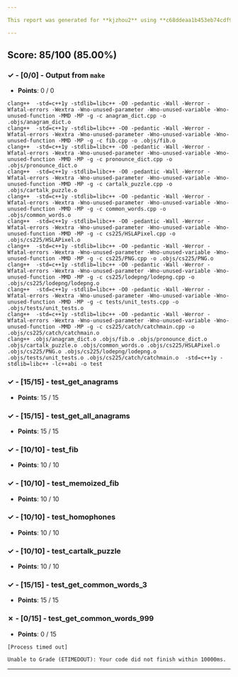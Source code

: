 ```yaml
---

This report was generated for **kjzhou2** using **c68ddeaa1b453eb74cdf93507126af3c2370feb3** (latest commit as of **November 16th 2020, 6:00 am**)

---
```





## Score: 85/100 (85.00%)


### ✓ - [0/0] - Output from `make`

- **Points**: 0 / 0


```
clang++  -std=c++1y -stdlib=libc++ -O0 -pedantic -Wall -Werror -Wfatal-errors -Wextra -Wno-unused-parameter -Wno-unused-variable -Wno-unused-function -MMD -MP -g -c anagram_dict.cpp -o .objs/anagram_dict.o
clang++  -std=c++1y -stdlib=libc++ -O0 -pedantic -Wall -Werror -Wfatal-errors -Wextra -Wno-unused-parameter -Wno-unused-variable -Wno-unused-function -MMD -MP -g -c fib.cpp -o .objs/fib.o
clang++  -std=c++1y -stdlib=libc++ -O0 -pedantic -Wall -Werror -Wfatal-errors -Wextra -Wno-unused-parameter -Wno-unused-variable -Wno-unused-function -MMD -MP -g -c pronounce_dict.cpp -o .objs/pronounce_dict.o
clang++  -std=c++1y -stdlib=libc++ -O0 -pedantic -Wall -Werror -Wfatal-errors -Wextra -Wno-unused-parameter -Wno-unused-variable -Wno-unused-function -MMD -MP -g -c cartalk_puzzle.cpp -o .objs/cartalk_puzzle.o
clang++  -std=c++1y -stdlib=libc++ -O0 -pedantic -Wall -Werror -Wfatal-errors -Wextra -Wno-unused-parameter -Wno-unused-variable -Wno-unused-function -MMD -MP -g -c common_words.cpp -o .objs/common_words.o
clang++  -std=c++1y -stdlib=libc++ -O0 -pedantic -Wall -Werror -Wfatal-errors -Wextra -Wno-unused-parameter -Wno-unused-variable -Wno-unused-function -MMD -MP -g -c cs225/HSLAPixel.cpp -o .objs/cs225/HSLAPixel.o
clang++  -std=c++1y -stdlib=libc++ -O0 -pedantic -Wall -Werror -Wfatal-errors -Wextra -Wno-unused-parameter -Wno-unused-variable -Wno-unused-function -MMD -MP -g -c cs225/PNG.cpp -o .objs/cs225/PNG.o
clang++  -std=c++1y -stdlib=libc++ -O0 -pedantic -Wall -Werror -Wfatal-errors -Wextra -Wno-unused-parameter -Wno-unused-variable -Wno-unused-function -MMD -MP -g -c cs225/lodepng/lodepng.cpp -o .objs/cs225/lodepng/lodepng.o
clang++  -std=c++1y -stdlib=libc++ -O0 -pedantic -Wall -Werror -Wfatal-errors -Wextra -Wno-unused-parameter -Wno-unused-variable -Wno-unused-function -MMD -MP -g -c tests/unit_tests.cpp -o .objs/tests/unit_tests.o
clang++  -std=c++1y -stdlib=libc++ -O0 -pedantic -Wall -Werror -Wfatal-errors -Wextra -Wno-unused-parameter -Wno-unused-variable -Wno-unused-function -MMD -MP -g -c cs225/catch/catchmain.cpp -o .objs/cs225/catch/catchmain.o
clang++ .objs/anagram_dict.o .objs/fib.o .objs/pronounce_dict.o .objs/cartalk_puzzle.o .objs/common_words.o .objs/cs225/HSLAPixel.o .objs/cs225/PNG.o .objs/cs225/lodepng/lodepng.o .objs/tests/unit_tests.o .objs/cs225/catch/catchmain.o  -std=c++1y -stdlib=libc++ -lc++abi -o test

```


### ✓ - [15/15] - test_get_anagrams

- **Points**: 15 / 15





### ✓ - [15/15] - test_get_all_anagrams

- **Points**: 15 / 15





### ✓ - [10/10] - test_fib

- **Points**: 10 / 10





### ✓ - [10/10] - test_memoized_fib

- **Points**: 10 / 10





### ✓ - [10/10] - test_homophones

- **Points**: 10 / 10





### ✓ - [10/10] - test_cartalk_puzzle

- **Points**: 10 / 10





### ✓ - [15/15] - test_get_common_words_3

- **Points**: 15 / 15





### ✗ - [0/15] - test_get_common_words_999

- **Points**: 0 / 15

```
[Process timed out]
```
```
Unable to Grade (ETIMEDOUT): Your code did not finish within 10000ms.
```


---